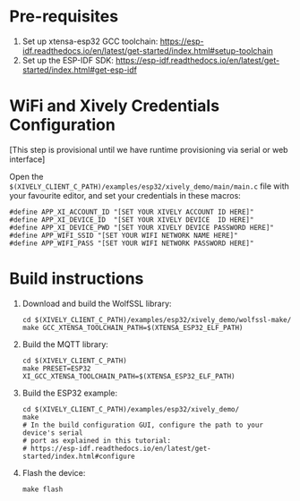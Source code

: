 Pre-requisites
==============

1. Set up xtensa-esp32 GCC toolchain: https://esp-idf.readthedocs.io/en/latest/get-started/index.html#setup-toolchain
2. Set up the ESP-IDF SDK: https://esp-idf.readthedocs.io/en/latest/get-started/index.html#get-esp-idf

WiFi and Xively Credentials Configuration
=========================================

[This step is provisional until we have runtime provisioning via serial or web interface]

Open the `$(XIVELY_CLIENT_C_PATH)/examples/esp32/xively_demo/main/main.c` file
with your favourite editor, and set your credentials in these macros:

```
#define APP_XI_ACCOUNT_ID "[SET YOUR XIVELY ACCOUNT ID HERE]"
#define APP_XI_DEVICE_ID  "[SET YOUR XIVELY DEVICE  ID HERE]"
#define APP_XI_DEVICE_PWD "[SET YOUR XIVELY DEVICE PASSWORD HERE]"
#define APP_WIFI_SSID "[SET YOUR WIFI NETWORK NAME HERE]"
#define APP_WIFI_PASS "[SET YOUR WIFI NETWORK PASSWORD HERE]"
```

Build instructions
==================

1. Download and build the WolfSSL library:
    ```
    cd $(XIVELY_CLIENT_C_PATH)/examples/esp32/xively_demo/wolfssl-make/
    make GCC_XTENSA_TOOLCHAIN_PATH=$(XTENSA_ESP32_ELF_PATH)
    ```
2. Build the MQTT library:
    ```
    cd $(XIVELY_CLIENT_C_PATH)
    make PRESET=ESP32 XI_GCC_XTENSA_TOOLCHAIN_PATH=$(XTENSA_ESP32_ELF_PATH)
    ```
3. Build the ESP32 example:
    ```
    cd $(XIVELY_CLIENT_C_PATH)/examples/esp32/xively_demo/
    make
    # In the build configuration GUI, configure the path to your device's serial
    # port as explained in this tutorial:
    # https://esp-idf.readthedocs.io/en/latest/get-started/index.html#configure
    ```
4. Flash the device:
    ```
    make flash
    ```
